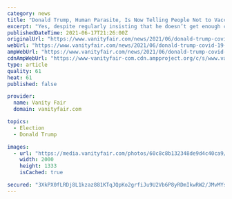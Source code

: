 ```yaml
---
category: news
title: "Donald Trump, Human Parasite, Is Now Telling People Not to Vaccinate Their Kids Against Coronavirus"
excerpt: "Yes, despite regularly insisting that he doesn’t get enough credit for the coronavirus vaccines, Trump claimed during an interview with Sean Hannity on Wednesday that school-age children should not be inoculated against the deadly virus."
publishedDateTime: 2021-06-17T21:26:00Z
originalUrl: "https://www.vanityfair.com/news/2021/06/donald-trump-covid-19-vaccines-children"
webUrl: "https://www.vanityfair.com/news/2021/06/donald-trump-covid-19-vaccines-children"
ampWebUrl: "https://www.vanityfair.com/news/2021/06/donald-trump-covid-19-vaccines-children/amp"
cdnAmpWebUrl: "https://www-vanityfair-com.cdn.ampproject.org/c/s/www.vanityfair.com/news/2021/06/donald-trump-covid-19-vaccines-children/amp"
type: article
quality: 61
heat: 61
published: false

provider:
  name: Vanity Fair
  domain: vanityfair.com

topics:
  - Election
  - Donald Trump

images:
  - url: "https://media.vanityfair.com/photos/60c8c8b132348de9d4c40ca9/master/pass/Donald-Trump.jpg"
    width: 2000
    height: 1333
    isCached: true

secured: "3XkPX0fLRDj8L1kzaz881KTqJQpKo2grfiJu9U2Vb6P8yRDmIkwRW2/JMvMYsm6S5fW374SNOH13B+7c54qohQk2gxbCr/lza1wkvgjOfOjdoV2lmHktJThvL7bRE7oHjk34VL1EwagVGnzb3fxm2rMKLK2rRotLcjk0alPHKy7Vx50L8TJarCfXridGeY1a7A63Zk4dOOWb44vlUbeI1316whXQstULTniWmuad3cKmMz7qFSCoCrUkVSU6D6FSfH7WGcBBZ0dCRLpyd48YkeI19Bufn6cfbdomFrD02ay07VW13sizRkRfTlRLFFOYGCbh0KfdmYsSOoV+hNw6scSymwVo5v9cj2sKUdiNOh4=;OvSYM4zxa73StHbAYnzkGg=="
---
```


